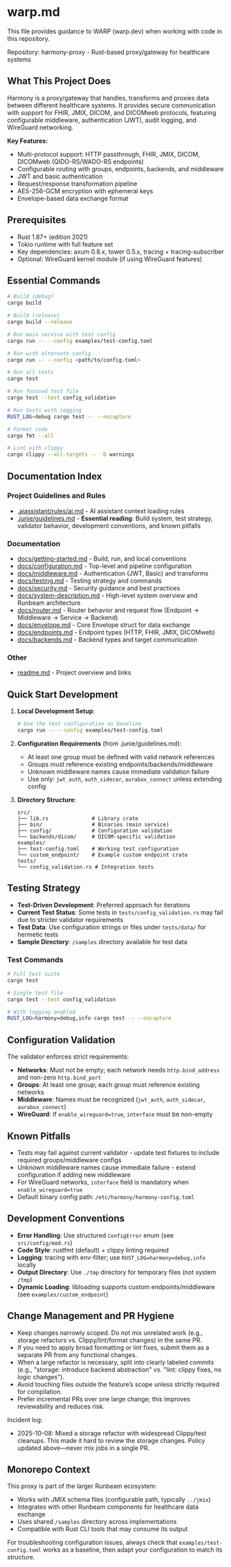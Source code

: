 # warp.md

This file provides guidance to WARP (warp.dev) when working with code in this repository.

Repository: harmony-proxy - Rust-based proxy/gateway for healthcare systems

## What This Project Does

Harmony is a proxy/gateway that handles, transforms and proxies data between different healthcare systems. It provides secure communication with support for FHIR, JMIX, DICOM, and DICOMweb protocols, featuring configurable middleware, authentication (JWT), audit logging, and WireGuard networking.

**Key Features:**
- Multi-protocol support: HTTP passthrough, FHIR, JMIX, DICOM, DICOMweb (QIDO-RS/WADO-RS endpoints)
- Configurable routing with groups, endpoints, backends, and middleware
- JWT and basic authentication
- Request/response transformation pipeline
- AES-256-GCM encryption with ephemeral keys
- Envelope-based data exchange format

## Prerequisites

- Rust 1.87+ (edition 2021)
- Tokio runtime with full feature set
- Key dependencies: axum 0.8.x, tower 0.5.x, tracing + tracing-subscriber
- Optional: WireGuard kernel module (if using WireGuard features)

## Essential Commands

```bash
# Build (debug)
cargo build

# Build (release)
cargo build --release

# Run main service with test config
cargo run -- --config examples/test-config.toml

# Run with alternate config
cargo run -- --config <path/to/config.toml>

# Run all tests
cargo test

# Run focused test file
cargo test --test config_validation

# Run tests with logging
RUST_LOG=debug cargo test -- --nocapture

# Format code
cargo fmt --all

# Lint with clippy
cargo clippy --all-targets -- -D warnings
```

## Documentation Index

### Project Guidelines and Rules
- [.aiassistant/rules/ai.md](.aiassistant/rules/ai.md) - AI assistant context loading rules
- [.junie/guidelines.md](.junie/guidelines.md) - **Essential reading**: Build system, test strategy, validator behavior, development conventions, and known pitfalls

### Documentation
- [docs/getting-started.md](docs/getting-started.md) - Build, run, and local conventions
- [docs/configuration.md](docs/configuration.md) - Top-level and pipeline configuration
- [docs/middleware.md](docs/middleware.md) - Authentication (JWT, Basic) and transforms
- [docs/testing.md](docs/testing.md) - Testing strategy and commands
- [docs/security.md](docs/security.md) - Security guidance and best practices
- [docs/system-description.md](docs/system-description.md) - High-level system overview and Runbeam architecture
- [docs/router.md](docs/router.md) - Router behavior and request flow (Endpoint → Middleware → Service → Backend)
- [docs/envelope.md](docs/envelope.md) - Core Envelope struct for data exchange
- [docs/endpoints.md](docs/endpoints.md) - Endpoint types (HTTP, FHIR, JMIX, DICOMweb)
- [docs/backends.md](docs/backends.md) - Backend types and target communication

### Other
- [readme.md](readme.md) - Project overview and links

## Quick Start Development

1. **Local Development Setup**:
   ```bash
   # Use the test configuration as baseline
   cargo run -- --config examples/test-config.toml
   ```

2. **Configuration Requirements** (from .junie/guidelines.md):
   - At least one group must be defined with valid network references
   - Groups must reference existing endpoints/backends/middleware
   - Unknown middleware names cause immediate validation failure
   - Use only: `jwt_auth`, `auth_sidecar`, `aurabox_connect` unless extending config

3. **Directory Structure**:
   ```
   src/
   ├── lib.rs              # Library crate
   ├── bin/                # Binaries (main service)
   ├── config/             # Configuration validation
   └── backends/dicom/     # DICOM-specific validation
   examples/
   ├── test-config.toml    # Working test configuration
   └── custom_endpoint/    # Example custom endpoint crate
   tests/
   └── config_validation.rs # Integration tests
   ```

## Testing Strategy

- **Test-Driven Development**: Preferred approach for iterations
- **Current Test Status**: Some tests in `tests/config_validation.rs` may fail due to stricter validator requirements
- **Test Data**: Use configuration strings or files under `tests/data/` for hermetic tests
- **Sample Directory**: `/samples` directory available for test data

### Test Commands
```bash
# Full test suite
cargo test

# Single test file
cargo test --test config_validation

# With logging enabled
RUST_LOG=harmony=debug,info cargo test -- --nocapture
```

## Configuration Validation

The validator enforces strict requirements:

- **Networks**: Must not be empty; each network needs `http.bind_address` and non-zero `http.bind_port`
- **Groups**: At least one group; each group must reference existing networks
- **Middleware**: Names must be recognized (`jwt_auth`, `auth_sidecar`, `aurabox_connect`)
- **WireGuard**: If `enable_wireguard=true`, `interface` must be non-empty

## Known Pitfalls

- Tests may fail against current validator - update test fixtures to include required groups/middleware configs
- Unknown middleware names cause immediate failure - extend configuration if adding new middleware
- For WireGuard networks, `interface` field is mandatory when `enable_wireguard=true`
- Default binary config path: `/etc/harmony/harmony-config.toml`

## Development Conventions

- **Error Handling**: Use structured `ConfigError` enum (see `src/config/mod.rs`)
- **Code Style**: rustfmt (default) + clippy linting required
- **Logging**: tracing with env-filter; use `RUST_LOG=harmony=debug,info` locally
- **Output Directory**: Use `./tmp` directory for temporary files (not system `/tmp`)
- **Dynamic Loading**: libloading supports custom endpoints/middleware (see `examples/custom_endpoint`)

## Change Management and PR Hygiene

- Keep changes narrowly scoped. Do not mix unrelated work (e.g., storage refactors vs. Clippy/lint/format changes) in the same PR.
- If you need to apply broad formatting or lint fixes, submit them as a separate PR from any functional changes.
- When a large refactor is necessary, split into clearly labeled commits (e.g., "storage: introduce backend abstraction" vs. "lint: clippy fixes, no logic changes").
- Avoid touching files outside the feature’s scope unless strictly required for compilation.
- Prefer incremental PRs over one large change; this improves reviewability and reduces risk.

Incident log:
- 2025-10-08: Mixed a storage refactor with widespread Clippy/test cleanups. This made it hard to review the storage changes. Policy updated above—never mix jobs in a single PR.

## Monorepo Context

This proxy is part of the larger Runbeam ecosystem:
- Works with JMIX schema files (configurable path, typically `../jmix`)
- Integrates with other Runbeam components for healthcare data exchange
- Uses shared `/samples` directory across implementations
- Compatible with Rust CLI tools that may consume its output

For troubleshooting configuration issues, always check that `examples/test-config.toml` works as a baseline, then adapt your configuration to match its structure.